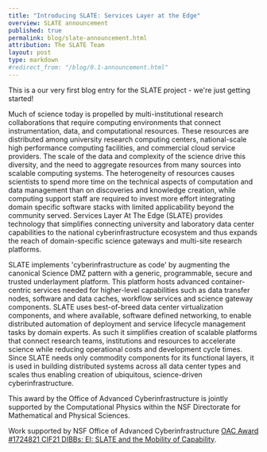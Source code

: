 ```yaml
---
title: "Introducing SLATE: Services Layer at the Edge"
overview: SLATE announcement
published: true
permalink: blog/slate-announcement.html
attribution: The SLATE Team
layout: post
type: markdown
#redirect_from: "/blog/0.1-announcement.html"
---
```


This is a our very first blog entry for the SLATE project - we're just getting started!

<!--end_excerpt-->

Much of science today is propelled by multi-institutional research collaborations that require computing environments that connect instrumentation, data, and computational resources.  These resources are distributed among university research computing centers, national-scale high performance computing facilities, and commercial cloud service providers. The scale of the data and complexity of the science drive this diversity, and the need to aggregate resources from many sources into scalable computing systems.  The heterogeneity of resources causes scientists to spend more time on the technical aspects of computation and data management than on discoveries and knowledge creation, while computing support staff are required to invest more effort integrating domain specific software stacks with limited applicability beyond the community served.  Services Layer At The Edge (SLATE) provides technology that simplifies connecting university and laboratory data center capabilities to the national cyberinfrastructure ecosystem and thus expands the reach of domain-specific science gateways and multi-site research platforms.

SLATE implements 'cyberinfrastructure as code' by augmenting the canonical Science DMZ pattern with a generic, programmable, secure and trusted underlayment platform. This platform hosts advanced container-centric services needed for higher-level capabilities such as data transfer nodes, software and data caches, workflow services and science gateway components.  SLATE uses best-of-breed data center virtualization components, and where available, software defined networking, to enable distributed automation of deployment and service lifecycle management tasks by domain experts. As such it simplifies creation of scalable platforms that connect research teams, institutions and resources to accelerate science while reducing operational costs and development cycle times. Since SLATE needs only commodity components for its functional layers, it is used in building distributed systems across all data center types and scales thus enabling creation of ubiquitous, science-driven cyberinfrastructure.



This award by the Office of Advanced Cyberinfrastructure is jointly supported by the Computational Physics within the NSF Directorate for Mathematical and Physical Sciences.

Work supported by NSF Office of Advanced Cyberinfrastructure <a href="https://www.nsf.gov/awardsearch/showAward?AWD_ID=1724821&HistoricalAwards=false">OAC Award #1724821 CIF21 DIBBs: EI: SLATE and the Mobility of Capability</a>.

